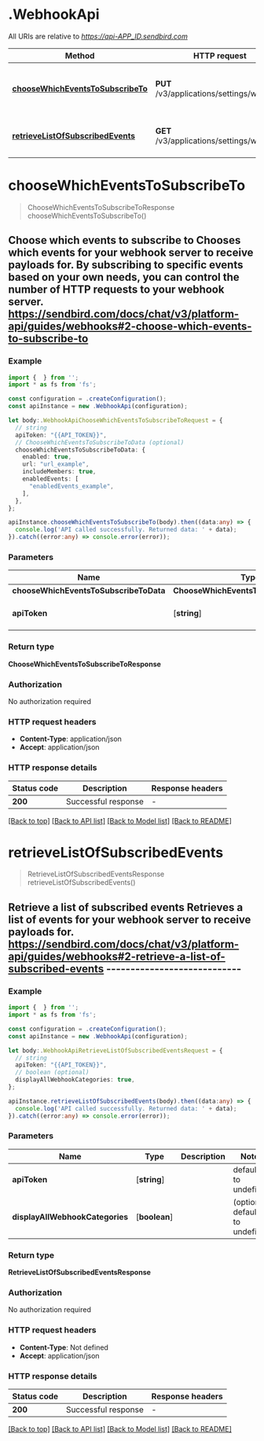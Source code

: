 # .WebhookApi

All URIs are relative to *https://api-APP_ID.sendbird.com*

Method | HTTP request | Description
------------- | ------------- | -------------
[**chooseWhichEventsToSubscribeTo**](WebhookApi.md#chooseWhichEventsToSubscribeTo) | **PUT** /v3/applications/settings/webhook | Choose which events to subscribe to
[**retrieveListOfSubscribedEvents**](WebhookApi.md#retrieveListOfSubscribedEvents) | **GET** /v3/applications/settings/webhook | Retrieve a list of subscribed events


# **chooseWhichEventsToSubscribeTo**
> ChooseWhichEventsToSubscribeToResponse chooseWhichEventsToSubscribeTo()

## Choose which events to subscribe to  Chooses which events for your webhook server to receive payloads for. By subscribing to specific events based on your own needs, you can control the number of HTTP requests to your webhook server.  https://sendbird.com/docs/chat/v3/platform-api/guides/webhooks#2-choose-which-events-to-subscribe-to

### Example


```typescript
import {  } from '';
import * as fs from 'fs';

const configuration = .createConfiguration();
const apiInstance = new .WebhookApi(configuration);

let body:.WebhookApiChooseWhichEventsToSubscribeToRequest = {
  // string
  apiToken: "{{API_TOKEN}}",
  // ChooseWhichEventsToSubscribeToData (optional)
  chooseWhichEventsToSubscribeToData: {
    enabled: true,
    url: "url_example",
    includeMembers: true,
    enabledEvents: [
      "enabledEvents_example",
    ],
  },
};

apiInstance.chooseWhichEventsToSubscribeTo(body).then((data:any) => {
  console.log('API called successfully. Returned data: ' + data);
}).catch((error:any) => console.error(error));
```


### Parameters

Name | Type | Description  | Notes
------------- | ------------- | ------------- | -------------
 **chooseWhichEventsToSubscribeToData** | **ChooseWhichEventsToSubscribeToData**|  |
 **apiToken** | [**string**] |  | defaults to undefined


### Return type

**ChooseWhichEventsToSubscribeToResponse**

### Authorization

No authorization required

### HTTP request headers

 - **Content-Type**: application/json
 - **Accept**: application/json


### HTTP response details
| Status code | Description | Response headers |
|-------------|-------------|------------------|
**200** | Successful response |  -  |

[[Back to top]](#) [[Back to API list]](README.md#documentation-for-api-endpoints) [[Back to Model list]](README.md#documentation-for-models) [[Back to README]](README.md)

# **retrieveListOfSubscribedEvents**
> RetrieveListOfSubscribedEventsResponse retrieveListOfSubscribedEvents()

## Retrieve a list of subscribed events  Retrieves a list of events for your webhook server to receive payloads for.  https://sendbird.com/docs/chat/v3/platform-api/guides/webhooks#2-retrieve-a-list-of-subscribed-events ----------------------------

### Example


```typescript
import {  } from '';
import * as fs from 'fs';

const configuration = .createConfiguration();
const apiInstance = new .WebhookApi(configuration);

let body:.WebhookApiRetrieveListOfSubscribedEventsRequest = {
  // string
  apiToken: "{{API_TOKEN}}",
  // boolean (optional)
  displayAllWebhookCategories: true,
};

apiInstance.retrieveListOfSubscribedEvents(body).then((data:any) => {
  console.log('API called successfully. Returned data: ' + data);
}).catch((error:any) => console.error(error));
```


### Parameters

Name | Type | Description  | Notes
------------- | ------------- | ------------- | -------------
 **apiToken** | [**string**] |  | defaults to undefined
 **displayAllWebhookCategories** | [**boolean**] |  | (optional) defaults to undefined


### Return type

**RetrieveListOfSubscribedEventsResponse**

### Authorization

No authorization required

### HTTP request headers

 - **Content-Type**: Not defined
 - **Accept**: application/json


### HTTP response details
| Status code | Description | Response headers |
|-------------|-------------|------------------|
**200** | Successful response |  -  |

[[Back to top]](#) [[Back to API list]](README.md#documentation-for-api-endpoints) [[Back to Model list]](README.md#documentation-for-models) [[Back to README]](README.md)


